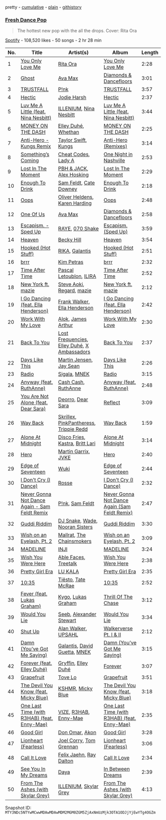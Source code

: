 pretty - [cumulative](/playlists/cumulative/37i9dQZF1DWWOGXILUAh53.md) - [plain](/playlists/plain/37i9dQZF1DWWOGXILUAh53) - [githistory](https://github.githistory.xyz/mackorone/spotify-playlist-archive/blob/main/playlists/plain/37i9dQZF1DWWOGXILUAh53)

### [Fresh Dance Pop](https://open.spotify.com/playlist/37i9dQZF1DWWOGXILUAh53)

> The hottest new pop with the all the drops\. Cover: Rita Ora

[Spotify](https://open.spotify.com/user/spotify) - 108,520 likes - 50 songs - 2 hr 28 min

| No. | Title | Artist(s) | Album | Length |
|---|---|---|---|---|
| 1 | [You Only Love Me](https://open.spotify.com/track/5FHPvs8RxWBQXP2Rq9I2B2) | [Rita Ora](https://open.spotify.com/artist/5CCwRZC6euC8Odo6y9X8jr) | [You Only Love Me](https://open.spotify.com/album/5Vqzr0g0cyJES3rIs4IkTq) | 2:28 |
| 2 | [Ghost](https://open.spotify.com/track/7LbhIjYNfCguxjAw43Mkff) | [Ava Max](https://open.spotify.com/artist/4npEfmQ6YuiwW1GpUmaq3F) | [Diamonds & Dancefloors](https://open.spotify.com/album/5NgQit6EhPnx84bxgVVDRQ) | 3:01 |
| 3 | [TRUSTFALL](https://open.spotify.com/track/4FWbsd91QSvgr1dSWwW51e) | [P!nk](https://open.spotify.com/artist/1KCSPY1glIKqW2TotWuXOR) | [TRUSTFALL](https://open.spotify.com/album/0JlRRM2KKOzLKzgn9etoXt) | 3:57 |
| 4 | [Hectic](https://open.spotify.com/track/5Ia7bTwJ1gTCFlztPvSHRC) | [Jodie Harsh](https://open.spotify.com/artist/0470FSE19wkoZe4R06GW9i) | [Hectic](https://open.spotify.com/album/2UKVkOF6pHGKleJXFL32dB) | 2:37 |
| 5 | [Luv Me A Little \(feat\. Nina Nesbitt\)](https://open.spotify.com/track/1SFA5zEVOsLhEg7ynbvQFT) | [ILLENIUM](https://open.spotify.com/artist/45eNHdiiabvmbp4erw26rg), [Nina Nesbitt](https://open.spotify.com/artist/7AzjETXRUKNRSJHMW9GIqd) | [Luv Me A Little \(feat\. Nina Nesbitt\)](https://open.spotify.com/album/7rZOkDS1qDISQN3kValLId) | 3:44 |
| 6 | [MONEY ON THE DASH](https://open.spotify.com/track/1p0jBDjxORjYNJyAphBRpE) | [Elley Duhé](https://open.spotify.com/artist/67MNhiAICFY6Pwc2YxCO0K), [Whethan](https://open.spotify.com/artist/0vqJkZ0RpLZixt3lTmD8vP) | [MONEY ON THE DASH](https://open.spotify.com/album/1nlaLDMPSzXL8G5LPBDhwd) | 2:25 |
| 7 | [Anti\-Hero \- Kungs Remix](https://open.spotify.com/track/2oWpe2L8ypC080BxpDVuTY) | [Taylor Swift](https://open.spotify.com/artist/06HL4z0CvFAxyc27GXpf02), [Kungs](https://open.spotify.com/artist/7keGfmQR4X5w0two1xKZ7d) | [Anti\-Hero \(Remixes\)](https://open.spotify.com/album/7irmI5g3OLC1gUXlxysOWt) | 3:14 |
| 8 | [Something’s Coming](https://open.spotify.com/track/4F17nB9GKTSPfocx9D7jHx) | [Cheat Codes](https://open.spotify.com/artist/7DMveApC7UnC2NPfPvlHSU), [Lady A](https://open.spotify.com/artist/32WkQRZEVKSzVAAYqukAEA) | [One Night in Nashville](https://open.spotify.com/album/2xBdaZLyGFkEgyScXSwZep) | 2:53 |
| 9 | [Lost In The Moment](https://open.spotify.com/track/5sds9CuXKUMqdq05BPFXyi) | [PBH & JACK](https://open.spotify.com/artist/5WzFz4sQSN1HgSZLmIgHBl), [Alex Hosking](https://open.spotify.com/artist/5YCU9eHY4IYTyNa8XRFuw9) | [Lost In The Moment](https://open.spotify.com/album/6iBr7zIGNHSFngayyUB56R) | 2:29 |
| 10 | [Enough To Drink](https://open.spotify.com/track/3BGfe8GXBE4cCVEvBG10yP) | [Sam Feldt](https://open.spotify.com/artist/20gsENnposVs2I4rQ5kvrf), [Cate Downey](https://open.spotify.com/artist/3SHmKHBjw1ks5yXtblJWPn) | [Enough To Drink](https://open.spotify.com/album/1Tx5s92P4nNJEAXqDvA3lf) | 2:18 |
| 11 | [Oops](https://open.spotify.com/track/7fdGGQpQQxwDhgurhKDWVL) | [Oliver Heldens](https://open.spotify.com/artist/5nki7yRhxgM509M5ADlN1p), [Karen Harding](https://open.spotify.com/artist/1QOHbhVRpDoNtRkz79si6b) | [Oops](https://open.spotify.com/album/7c019FtvgrH286V56ZX9jp) | 2:48 |
| 12 | [One Of Us](https://open.spotify.com/track/1ItdTDx23yt7tIJOZv5iLQ) | [Ava Max](https://open.spotify.com/artist/4npEfmQ6YuiwW1GpUmaq3F) | [Diamonds & Dancefloors](https://open.spotify.com/album/5NgQit6EhPnx84bxgVVDRQ) | 2:58 |
| 13 | [Escapism\. \- Sped Up](https://open.spotify.com/track/4rPJSqrov3zqGwXlemLBMw) | [RAYE](https://open.spotify.com/artist/5KKpBU5eC2tJDzf0wmlRp2), [070 Shake](https://open.spotify.com/artist/12Zk1DFhCbHY6v3xep2ZjI) | [Escapism\. \(Sped Up\)](https://open.spotify.com/album/1bdKI997loh6G68NED2cwX) | 3:59 |
| 14 | [Heaven](https://open.spotify.com/track/1NZKXJskXhXJivaH6JcwWa) | [Becky Hill](https://open.spotify.com/artist/4EPJlUEBy49EX1wuFOvtjK) | [Heaven](https://open.spotify.com/album/3y3EguDNJa6e7V9SedQGQz) | 3:54 |
| 15 | [Hooked \(Hot Stuff\)](https://open.spotify.com/track/0PAPiFLJYjt55g8rO1uG9B) | [RIKA](https://open.spotify.com/artist/6Si6fslrH2xSORoY5TclT5), [Galantis](https://open.spotify.com/artist/4sTQVOfp9vEMCemLw50sbu) | [Hooked \(Hot Stuff\)](https://open.spotify.com/album/60lqEXjkTbDsn5X1wHy6bq) | 2:51 |
| 16 | [brrr](https://open.spotify.com/track/7AZzCQ6S8HXLFBXsqH2HWE) | [Kim Petras](https://open.spotify.com/artist/3Xt3RrJMFv5SZkCfUE8C1J) | [brrr](https://open.spotify.com/album/11OeiSfjvduwX8JHQSgxcQ) | 2:32 |
| 17 | [Time After Time](https://open.spotify.com/track/0W98yebOu4MC2ULhurYbAZ) | [Pascal Letoublon](https://open.spotify.com/artist/0oXTS2yHUnuji1R7kc9J9a), [ILIRA](https://open.spotify.com/artist/6mzs66iVW15C5iLt0JLt41) | [Time After Time](https://open.spotify.com/album/2xl4YF1t2nMHIooLxeipdx) | 2:52 |
| 18 | [New York ft\. mazie](https://open.spotify.com/track/0WdkklLlHI5SdulAdk32wE) | [Steve Aoki](https://open.spotify.com/artist/77AiFEVeAVj2ORpC85QVJs), [Regard](https://open.spotify.com/artist/4ofCBoyEiGSePFAG500xev), [mazie](https://open.spotify.com/artist/4adSXA1GDOxNG7Zw89YHyz) | [New York ft\. mazie](https://open.spotify.com/album/5MIu1XVdFF3AD2rTuMvGX8) | 2:12 |
| 19 | [I Go Dancing \(feat\. Ella Henderson\)](https://open.spotify.com/track/2mPyJgKE7vSpUoFXJps8z3) | [Frank Walker](https://open.spotify.com/artist/6rcE30MaP92XafelMNZ2Sq), [Ella Henderson](https://open.spotify.com/artist/7nDsS0l5ZAzMedVRKPP8F1) | [I Go Dancing \(feat\. Ella Henderson\)](https://open.spotify.com/album/2TSrZnrtY7zFQ5HFcKnpG6) | 2:42 |
| 20 | [Work With My Love](https://open.spotify.com/track/6PX5CRJFn24G3cypjNO6yw) | [Alok](https://open.spotify.com/artist/0NGAZxHanS9e0iNHpR8f2W), [James Arthur](https://open.spotify.com/artist/4IWBUUAFIplrNtaOHcJPRM) | [Work With My Love](https://open.spotify.com/album/4RYjQmimUQhS5R1wgPUUcJ) | 2:30 |
| 21 | [Back To You](https://open.spotify.com/track/3K00Ib1shkOEiAXU5pec6e) | [Lost Frequencies](https://open.spotify.com/artist/7f5Zgnp2spUuuzKplmRkt7), [Elley Duhé](https://open.spotify.com/artist/67MNhiAICFY6Pwc2YxCO0K), [X Ambassadors](https://open.spotify.com/artist/3NPpFNZtSTHheNBaWC82rB) | [Back To You](https://open.spotify.com/album/1wntuGFGZSdkDL3pOTcdpr) | 2:37 |
| 22 | [Days Like This](https://open.spotify.com/track/7ekGdD9l1YWFUngF9jVKcf) | [Martin Jensen](https://open.spotify.com/artist/4ehtJnVumNf6xzSCDk8aLB), [Jay Sean](https://open.spotify.com/artist/4pADjHPWyrlAF0FA7joK2H) | [Days Like This](https://open.spotify.com/album/6WV1Mmy9a5kmJkbDBicdLx) | 2:26 |
| 23 | [Radio](https://open.spotify.com/track/3FN3jsZTdt5sU6NRcIgUKK) | [Sigala](https://open.spotify.com/artist/1IueXOQyABrMOprrzwQJWN), [MNEK](https://open.spotify.com/artist/7uMh23xWiuR7zsNkuNcm2G) | [Radio](https://open.spotify.com/album/7udcz2WCVMk58UsJ7cPXH9) | 3:15 |
| 24 | [Anyway \(feat\. RuthAnne\)](https://open.spotify.com/track/5TAlj8WBSEWPdzudunvu0B) | [Cash Cash](https://open.spotify.com/artist/1LOB7jTeEV14pHai6EXSzF), [RuthAnne](https://open.spotify.com/artist/31rVRoX5ZG9ZyRbHvlEwjA) | [Anyway \(feat\. RuthAnne\)](https://open.spotify.com/album/709dbtr4OzXUGUfOeRrAV7) | 2:48 |
| 25 | [You Are Not Alone \(feat\. Dear Sara\)](https://open.spotify.com/track/310TW3iypnMo8laEWughHb) | [Deorro](https://open.spotify.com/artist/6VD4UEUPvtsemqD3mmTqCR), [Dear Sara](https://open.spotify.com/artist/721YShAWcHkTb98Kn0zi3S) | [Reflect](https://open.spotify.com/album/6Xhh9hPXHtndhX6Qvs7Ocx) | 3:09 |
| 26 | [Way Back](https://open.spotify.com/track/2mobDDzkskezluhIzhM7Sg) | [Skrillex](https://open.spotify.com/artist/5he5w2lnU9x7JFhnwcekXX), [PinkPantheress](https://open.spotify.com/artist/78rUTD7y6Cy67W1RVzYs7t), [Trippie Redd](https://open.spotify.com/artist/6Xgp2XMz1fhVYe7i6yNAax) | [Way Back](https://open.spotify.com/album/01VCnhIMf2hE6FePTapW54) | 1:59 |
| 27 | [Alone At Midnight](https://open.spotify.com/track/1KULdGZrUxMQxcDBBIcD4g) | [Disco Fries](https://open.spotify.com/artist/7G7KvDCLdVG0Ok511Iqc9U), [Kastra](https://open.spotify.com/artist/6sQYSV8XvcA9CQZb6OBHHC), [Britt Lari](https://open.spotify.com/artist/7ErksWhMMsmGtgT1l1e159) | [Alone At Midnight](https://open.spotify.com/album/6yETZMXh1lCGTCZrfpWsqF) | 3:14 |
| 28 | [Hero](https://open.spotify.com/track/4Wu62DoQg1ECGlDKDfo30R) | [Martin Garrix](https://open.spotify.com/artist/60d24wfXkVzDSfLS6hyCjZ), [JVKE](https://open.spotify.com/artist/164Uj4eKjl6zTBKfJLFKKK) | [Hero](https://open.spotify.com/album/1D8XFqGY27IpYFAKB61h8v) | 2:40 |
| 29 | [Edge of Seventeen](https://open.spotify.com/track/5IFSvSEeCAvvBEQ85poqKB) | [Wuki](https://open.spotify.com/artist/6Se1y4vDcu9fVHLqdj1N3q) | [Edge of Seventeen](https://open.spotify.com/album/6oeEtPWpOfed7plMHI5qef) | 2:44 |
| 30 | [I Don't Cry \(I Dance\)](https://open.spotify.com/track/2tFCXCtEWcWCXIPpgjqdfg) | [Rosse](https://open.spotify.com/artist/0rUWPf3mbRGeUusm1P3Z4i) | [I Don't Cry \(I Dance\)](https://open.spotify.com/album/0Uz5uSQ1Q2akBMfpUWjM8P) | 2:32 |
| 31 | [Never Gonna Not Dance Again \- Sam Feldt Remix](https://open.spotify.com/track/1U3VkqNBorp6hxLoM6JlQJ) | [P!nk](https://open.spotify.com/artist/1KCSPY1glIKqW2TotWuXOR), [Sam Feldt](https://open.spotify.com/artist/20gsENnposVs2I4rQ5kvrf) | [Never Gonna Not Dance Again \(Sam Feldt Remix\)](https://open.spotify.com/album/4qxm7mFPzfXYEo5A9LPg5J) | 2:47 |
| 32 | [Guddi Riddim](https://open.spotify.com/track/5yN3wXc6fvM5SPTFjL6c4G) | [DJ Snake](https://open.spotify.com/artist/540vIaP2JwjQb9dm3aArA4), [Wade](https://open.spotify.com/artist/09iEIVQVBtTVjiuEdqqkIR), [Nooran Sisters](https://open.spotify.com/artist/2gFFvbbdzYzzWltI2HkZEV) | [Guddi Riddim](https://open.spotify.com/album/5LzVNj3OCqcPbYV9eV9CaN) | 3:30 |
| 33 | [Wish on an Eyelash, Pt\. 2](https://open.spotify.com/track/10yYDp1Lnac8zEIYiCk1sp) | [Mallrat](https://open.spotify.com/artist/4OSArit7O2Jaj4mgf3YN7A), [The Chainsmokers](https://open.spotify.com/artist/69GGBxA162lTqCwzJG5jLp) | [Wish on an Eyelash, Pt\. 2](https://open.spotify.com/album/6Toz3ZYx7OtGPxptZytqvx) | 3:09 |
| 34 | [MADELINE](https://open.spotify.com/track/6VfNPL93TsZpmwpe2BJxNc) | [INJI](https://open.spotify.com/artist/0Z4Ir8usNVcAdCSQl0fQki) | [MADELINE](https://open.spotify.com/album/6hW5N53gZtSPJQWExInjp6) | 3:24 |
| 35 | [Wish You Were Here](https://open.spotify.com/track/3IndaJBMpKGvtR4StOFyte) | [Able Faces](https://open.spotify.com/artist/7nL523vzwv24ad0oFf2VZ2), [Treetalk](https://open.spotify.com/artist/3xwLNvmLpu3mDKzCoht2lp) | [Wish You Were Here](https://open.spotify.com/album/3pkj9uRre7NilqLmjGVZwN) | 2:38 |
| 36 | [Pretty Girl Era](https://open.spotify.com/track/3w6JB9UckmYZBn4Tsq2kpM) | [LU KALA](https://open.spotify.com/artist/5R1cUyk9ysrruOo4ErpGjg) | [Pretty Girl Era](https://open.spotify.com/album/6G32ymoo3YjIUKVMGIKJUY) | 2:35 |
| 37 | [10:35](https://open.spotify.com/track/6BePGk3eCan4FqaW2X8Qy3) | [Tiësto](https://open.spotify.com/artist/2o5jDhtHVPhrJdv3cEQ99Z), [Tate McRae](https://open.spotify.com/artist/45dkTj5sMRSjrmBSBeiHym) | [10:35](https://open.spotify.com/album/77wWx9sOCJiy0wcn0P44NO) | 2:52 |
| 38 | [Fever \(feat\. Lukas Graham\)](https://open.spotify.com/track/5tXDj9RcCvE0G7sWLlLZDB) | [Kygo](https://open.spotify.com/artist/23fqKkggKUBHNkbKtXEls4), [Lukas Graham](https://open.spotify.com/artist/25u4wHJWxCA9vO0CzxAbK7) | [Thrill Of The Chase](https://open.spotify.com/album/2lVpgsdtPiXE01gL5mApyn) | 3:12 |
| 39 | [Would You Lie](https://open.spotify.com/track/1M54nLzTxoQFjC0g8H11Bk) | [Seeb](https://open.spotify.com/artist/5iNrZmtVMtYev5M9yoWpEq), [Alexander Stewart](https://open.spotify.com/artist/0znpFLuaey34oJTE1jHSnT) | [Would You Lie](https://open.spotify.com/album/3gcHGmgDIWkXg3ZeBm719V) | 3:34 |
| 40 | [Shut Up](https://open.spotify.com/track/1hf9Wu2l0XIgAcTZLSAUJe) | [Alan Walker](https://open.spotify.com/artist/7vk5e3vY1uw9plTHJAMwjN), [UPSAHL](https://open.spotify.com/artist/1294QqYm1VuxxjRiL9M0h9) | [Walkerverse Pt\. I & II](https://open.spotify.com/album/6kbiBMllsbGVYMAy8YJKs9) | 2:12 |
| 41 | [Damn \(You’ve Got Me Saying\)](https://open.spotify.com/track/5RVjB86R02f47lCZSPFOzj) | [Galantis](https://open.spotify.com/artist/4sTQVOfp9vEMCemLw50sbu), [David Guetta](https://open.spotify.com/artist/1Cs0zKBU1kc0i8ypK3B9ai), [MNEK](https://open.spotify.com/artist/7uMh23xWiuR7zsNkuNcm2G) | [Damn \(You’ve Got Me Saying\)](https://open.spotify.com/album/53i5TggV9rLa7XBaDbD8Hp) | 3:15 |
| 42 | [Forever \(feat\. Elley Duhé\)](https://open.spotify.com/track/1vpGxJpPyJocizv7i1CyDC) | [Gryffin](https://open.spotify.com/artist/2ZRQcIgzPCVaT9XKhXZIzh), [Elley Duhé](https://open.spotify.com/artist/67MNhiAICFY6Pwc2YxCO0K) | [Forever](https://open.spotify.com/album/6zWBIAHjffwgPY5llFnjUp) | 3:07 |
| 43 | [Grapefruit](https://open.spotify.com/track/35seOt4wMvu7gWzYFwqNGh) | [Tove Lo](https://open.spotify.com/artist/4NHQUGzhtTLFvgF5SZesLK) | [Grapefruit](https://open.spotify.com/album/2LndkOOunBNk2DKJ7ajq6X) | 3:51 |
| 44 | [The Devil You Know \(feat\. Micky Blue\)](https://open.spotify.com/track/4APRlSlJJC1iHdTwHHEc8a) | [KSHMR](https://open.spotify.com/artist/2wX6xSig4Rig5kZU6ePlWe), [Micky Blue](https://open.spotify.com/artist/74RDfhi3g8pfpmMCrQUtpF) | [The Devil You Know \(feat\. Micky Blue\)](https://open.spotify.com/album/42PJrf36sVECeasPyOxVSL) | 3:18 |
| 45 | [One Last Time \(with R3HAB\) \(feat\. Enny\-Mae\)](https://open.spotify.com/track/7KoUk2BFyV8HkocdHMUNTw) | [VIZE](https://open.spotify.com/artist/09agIJMxCD2k87ys9Al0f0), [R3HAB](https://open.spotify.com/artist/6cEuCEZu7PAE9ZSzLLc2oQ), [Enny\-Mae](https://open.spotify.com/artist/61PUjJm9JH5ck3LxD6RypE) | [One Last Time \(with R3HAB\) \(feat\. Enny\-Mae\)](https://open.spotify.com/album/1D98GoIVHBVQsPPPAmBYDX) | 2:35 |
| 46 | [Good Girl](https://open.spotify.com/track/2Z7ulQhQLbZJYyk6U2unUK) | [Don Omar](https://open.spotify.com/artist/33ScadVnbm2X8kkUqOkC6Z), [Akon](https://open.spotify.com/artist/0z4gvV4rjIZ9wHck67ucSV) | [Good Girl](https://open.spotify.com/album/5S93JhNP9BcdtAgcCxAOLt) | 3:28 |
| 47 | [Lionheart \(Fearless\)](https://open.spotify.com/track/5vlzH0ps6WDyb158oFTAb3) | [Joel Corry](https://open.spotify.com/artist/6DgP9otnZw5z6daOntINxp), [Tom Grennan](https://open.spotify.com/artist/5SHxzwjek1Pipl1Yk11UHv) | [Lionheart \(Fearless\)](https://open.spotify.com/album/68U7caniDmdQHifJdnlYFT) | 3:06 |
| 48 | [Call It Love](https://open.spotify.com/track/5YdnOm5990Kfq1Jodws98B) | [Felix Jaehn](https://open.spotify.com/artist/4bL2B6hmLlMWnUEZnorEtG), [Ray Dalton](https://open.spotify.com/artist/4e0nWw2r4BoQSKPQ2zpU13) | [Call It Love](https://open.spotify.com/album/5c3YGhnf058Op4YviM73wn) | 2:34 |
| 49 | [See You In My Dreams](https://open.spotify.com/track/41QTVIWEHUxKMZFsq7H7jI) | [Daya](https://open.spotify.com/artist/6Dd3NScHWwnW6obMFbl1BH) | [In Between Dreams](https://open.spotify.com/album/3r6WmUjMVoxX7iVyuXfHAO) | 2:39 |
| 50 | [From The Ashes \(with Skylar Grey\)](https://open.spotify.com/track/3bEkAkaKjxaC7DubsfCo1t) | [ILLENIUM](https://open.spotify.com/artist/45eNHdiiabvmbp4erw26rg), [Skylar Grey](https://open.spotify.com/artist/4utLUGcTvOJFr6aqIJtYWV) | [From The Ashes \(with Skylar Grey\)](https://open.spotify.com/album/3VH8ly1obBbFxSJodod4eD) | 4:13 |

Snapshot ID: `MTY3NDc5NTYwMCwwMDAwMDAwMDM2MGM0ZGM5ZjAxNmUzMjk3OTA1ODJjYjEwYTg4OGZm`
